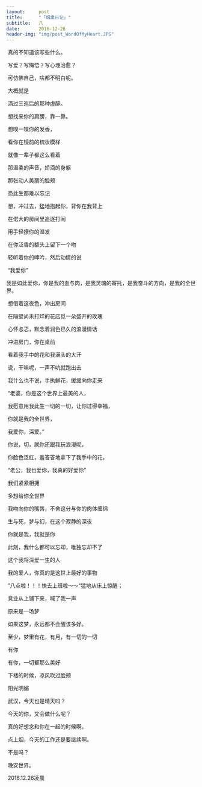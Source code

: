 ```yaml
---
layout:     post
title:      "「烟熏日记」"
subtitle:   八
date:       2016-12-26
header-img: "img/post_WordOfMyHeart.JPG"
---
```


​	真的不知道该写些什么。

​	写爱？写悔悟？写心理治愈？

​	可仿佛自己，啥都不明白呢。

​	大概就是

​	酒过三巡后的那种虚醉。

​	想找来你的肩膀，靠一靠。

​	想嗅一嗅你的发香，

​	看你在镜前的梳妆模样

​	就像一辈子都这么看着

​	那温柔的声音，娇滴的身躯

​	那张动人美丽的脸颊

​	恐此生都难以忘记

​	想，冲过去，猛地抱起你，背你在我背上

​	在偌大的房间里追逐打闹

​	用手轻撩你的湿发

​	在你泛香的额头上留下一个吻

​	轻听着你的呻吟，然后动情的说

​	“我爱你”

​	我是如此爱你，你是我的血与肉，是我灵魂的寄托，是我奋斗的方向，是我的全世界。

​	想借着这夜色，冲出房间

​	在隔壁尚未打烊的花店觅一朵盛开的玫瑰

​	心怀忐忑，默念着润色已久的浪漫情话

​	冲进房门，你在桌前

​	看着我手中的花和我满头的大汗

​	说，干嘛呢，一声不吭就跑出去

​	我什么也不说，手执鲜花，缓缓向你走来

​	“老婆，你是这个世界上最美的人，

​	我愿意用我此生一切的一切，让你过得幸福，

​	你就是我的全世界，

​	我爱你，深爱。”

​	你说，切，就你还跟我玩浪漫呢，

​	你脸色泛红，羞答答地拿下了我手中的花，

​	“老公，我也爱你，我真的好爱你”

​	我们紧紧相拥

​	多想给你全世界

​	我吻向你的嘴唇，不舍这分与你的肉体缠绵

​	生与死，梦与幻，在这个寂静的深夜

​	你就是我，我就是你

​	此刻，我什么都可以忘却，唯独忘却不了

​	这个我将深爱一生的人

​	我的爱人，你真的是这世上最好的事物

​	”八点啦！！！快去上班啦～～“猛地从床上惊醒；

​	竞业从上铺下来，喊了我一声

​	原来是一场梦

​	如果这梦，永远都不会醒该多好。

​	至少，梦里有花，有月，有一切的一切

​	有你

​	有你，一切都那么美好

​	下楼的时候，凉风吹过脸颊

​	阳光明媚

​	武汉，今天也是晴天吗？

​	今天的你，又会做什么呢？

​	真的好想念和你在一起的时候啊。

​	点上烟，今天的工作还是要继续啊。

​	不是吗？



​	晚安世界。

​	2016.12.26凌晨	
